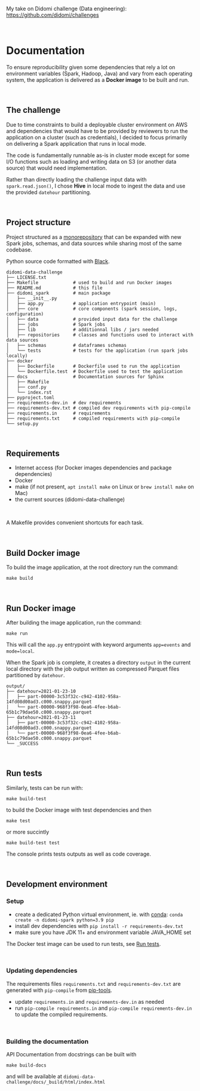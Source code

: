 My take on Didomi challenge (Data engineering): https://github.com/didomi/challenges

<br/>

# Documentation

To ensure reproducibility given some dependencies that rely a lot on environment variables (Spark, Hadoop, Java) and vary from each operating system, the application is delivered as a **Docker image** to be built and run.

<br/>

## The challenge

Due to time constraints to build a deployable cluster environment on AWS and dependencies that would have to be provided by reviewers to run the application on a cluster (such as credentials), I decided to focus primarily on delivering a Spark application that runs in local mode.

The code is fundamentally runnable as-is in cluster mode except for some I/O functions such as loading and writing data on S3 (or another data source) that would need implementation.

Rather than directly loading the challenge input data with `spark.read.json()`, I chose **Hive** in local mode to ingest the data and use the provided `datehour` partitioning.

<br/>

## Project structure

Project structured as a [monorepository](https://en.wikipedia.org/wiki/Monorepo) that can be expanded with new Spark jobs, schemas, and data sources while sharing most of the same codebase.

Python source code formatted with [Black](https://github.com/psf/black).

```
didomi-data-challenge
├── LICENSE.txt
├── Makefile             # used to build and run Docker images
├── README.md            # this file
├── didomi_spark         # main package
│   ├── __init__.py
│   ├── app.py           # application entrypoint (main)
│   ├── core             # core components (spark session, logs, configuration)
│   ├── data             # provided input data for the challenge
│   ├── jobs             # Spark jobs
│   ├── lib              # additionnal libs / jars needed
│   ├── repositories     # classes and functions used to interact with data sources
│   ├── schemas          # dataframes schemas
│   └── tests            # tests for the application (run spark jobs locally)
├── docker
│   ├── Dockerfile       # Dockerfile used to run the application
│   └── Dockerfile.test  # Dockerfile used to test the application
├── docs                 # Documentation sources for Sphinx 
│   ├── Makefile        
│   ├── conf.py
│   └── index.rst
├── pyproject.toml
├── requirements-dev.in  # dev requirements
├── requirements-dev.txt # compiled dev requirements with pip-compile
├── requirements.in      # requirements
├── requirements.txt     # compiled requirements with pip-compile
└── setup.py
```

<br/>

## Requirements

* Internet access (for Docker images dependencies and package dependencies)
* Docker
* make (if not present, `apt install make` on Linux or `brew install make` on Mac)
* the current sources (didomi-data-challenge)

<br/>

A Makefile provides convenient shortcuts for each task.

<br/>

## Build Docker image

To build the image application, at the root directory run the command:

`make build`

<br/>

## Run Docker image

After building the image application, run the command:

`make run`

This will call the `app.py` entrypoint with keyword arguments `app=events` and `mode=local`.

When the Spark job is complete, it creates a directory `output` in the current local directory with the job output written as compressed Parquet files partitioned by `datehour`.

```
output/
├── datehour=2021-01-23-10
│   ├── part-00000-3c53f32c-c942-4102-958a-14fd08d00ad3.c000.snappy.parquet
│   └── part-00000-968f3f98-0ea6-4fee-b6ab-65b1c79dae50.c000.snappy.parquet
├── datehour=2021-01-23-11
│   ├── part-00000-3c53f32c-c942-4102-958a-14fd08d00ad3.c000.snappy.parquet
│   └── part-00000-968f3f98-0ea6-4fee-b6ab-65b1c79dae50.c000.snappy.parquet
└── _SUCCESS
```

<br/>

## Run tests

Similarly, tests can be run with:

`make build-test`

to build the Docker image with test dependencies and then

`make test`

or more succintly

`make build-test test`

The console prints tests outputs as well as code coverage.

<br/>

## Development environment

### Setup

* create a dedicated Python virtual environment, ie. with [conda](https://docs.conda.io/en/latest/miniconda.html): `conda create -n didomi-spark python=3.9 pip`
* install dev dependencies with `pip install -r requirements-dev.txt`
* make sure you have JDK 11+ and environment variable JAVA_HOME set

The Docker test image can be used to run tests, see [Run tests](#run-the-tests).

<br/>

### Updating dependencies

The requirements files `requirements.txt` and `requirements-dev.txt` are generated with `pip-compile` from [pip-tools](https://github.com/jazzband/pip-tools). 

* update `requirements.in` and `requirements-dev.in` as needed
* run `pip-compile requirements.in` and `pip-compile requirements-dev.in` to update the compiled requirements.

<br/>

### Building the documentation

API Documentation from docstrings can be built with

`make build-docs`
 
and will be available at `didomi-data-challenge/docs/_build/html/index.html`